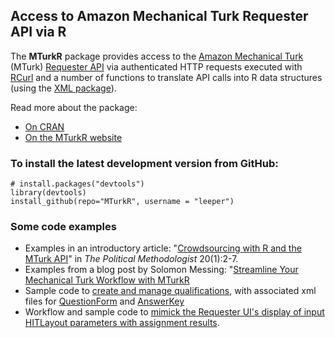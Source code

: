 ## Access to Amazon Mechanical Turk Requester API via R

The **MTurkR** package provides access to the [Amazon Mechanical Turk](https://requester.mturk.com/) (MTurk) [Requester API](http://docs.aws.amazon.com/AWSMechTurk/latest/AWSMturkAPI/Welcome.html) via authenticated HTTP requests executed with [RCurl](http://cran.r-project.org/web/packages/RCurl/index.html) and a number of functions to translate API calls into R data structures (using the [XML package](http://cran.r-project.org/web/packages/XML/index.html)).

Read more about the package:
* [On CRAN](http://cran.r-project.org/web/packages/MTurkR/index.html)
* [On the MTurkR website](http://leeper.github.io/MTurkR)

### To install the latest development version from GitHub:

    # install.packages("devtools")
    library(devtools)
    install_github(repo="MTurkR", username = "leeper")

### Some code examples
* Examples in an introductory article: "[Crowdsourcing with R and the MTurk API](http://polmeth.wustl.edu/methodologist/tpm_v20_n2.pdf)" in *The Political Methodologist* 20(1):2-7.
* Examples from a blog post by Solomon Messing: "[Streamline Your Mechanical Turk Workflow with MTurkR](http://solomonmessing.wordpress.com/2013/06/24/streamline-your-mechanical-turk-workflow-with-mturkr/)
* Sample code to [create and manage qualifications](http://leeper.github.io/MTurkR/qualification_test_example.r), with associated xml files for [QuestionForm](http://leeper.github.io/MTurkR/questionform_example.xml) and [AnswerKey](http://leeper.github.io/MTurkR/answerkey_example.xml)
* Workflow and sample code to [mimick the Requester UI's display of input HITLayout parameters with assignment results](https://github.com/leeper/MTurkR/blob/gh-pages/batchinputs.md).
